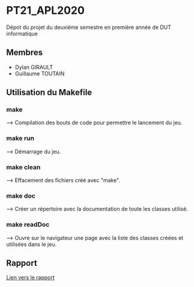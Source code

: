 # PT21_APL2020
Dépot du projet du deuxième semestre en première année de DUT informatique 

## Membres

* Dylan GIRAULT
* Guillaume TOUTAIN 

## Utilisation du Makefile

### make
 --> Compilation des bouts de code pour permettre le lancement du jeu.
 
### make run
 --> Démarrage du jeu.

### make clean
 --> Effacement des fichiers créé avec "make".
 
### make doc
 --> Créer un répertoire avec la documentation de toute les classes utilisé.

### make readDoc
 --> Ouvre sur le navigateur une page avec la liste des classes créées et utilisées dans le jeu.

## Rapport

[Lien vers le rapport](https://github.com/M-Kossy/Candycrush-Lite/blob/main/PT21_APL_DYLAN-GIRAULT_GUILLAUME-TOUTAIN.pdf)
